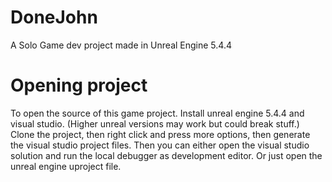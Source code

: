 # DoneJohn
A Solo Game dev project made in Unreal Engine 5.4.4

# Opening project
To open the source of this game project. Install unreal engine 5.4.4 and visual studio. (Higher unreal versions may work but could break stuff.) Clone the project, then right click and press more options, then generate the visual studio project files. Then you can either open the visual studio solution and run the local debugger as development editor. Or just open the unreal engine uproject file.
